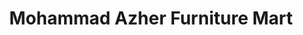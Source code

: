 ---
title: "Mohammad Azher Furniture Mart"
url: /karachi/mohammad-azher-furniture-mart/
shop: furniture
---